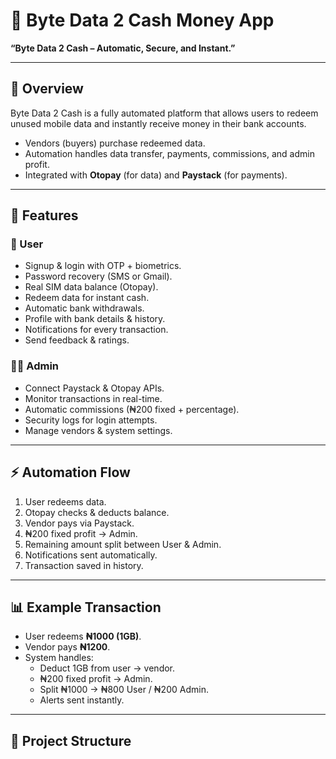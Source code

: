 # 📱 Byte Data 2 Cash Money App  

**“Byte Data 2 Cash – Automatic, Secure, and Instant.”**  

---

## 📝 Overview  
Byte Data 2 Cash is a fully automated platform that allows users to redeem unused mobile data and instantly receive money in their bank accounts.  

- Vendors (buyers) purchase redeemed data.  
- Automation handles data transfer, payments, commissions, and admin profit.  
- Integrated with **Otopay** (for data) and **Paystack** (for payments).  

---

## 🎯 Features  

### 👤 User  
- Signup & login with OTP + biometrics.  
- Password recovery (SMS or Gmail).  
- Real SIM data balance (Otopay).  
- Redeem data for instant cash.  
- Automatic bank withdrawals.  
- Profile with bank details & history.  
- Notifications for every transaction.  
- Send feedback & ratings.  

### 👨‍💻 Admin  
- Connect Paystack & Otopay APIs.  
- Monitor transactions in real-time.  
- Automatic commissions (₦200 fixed + percentage).  
- Security logs for login attempts.  
- Manage vendors & system settings.  

---

## ⚡ Automation Flow  
1. User redeems data.  
2. Otopay checks & deducts balance.  
3. Vendor pays via Paystack.  
4. ₦200 fixed profit → Admin.  
5. Remaining amount split between User & Admin.  
6. Notifications sent automatically.  
7. Transaction saved in history.  

---

## 📊 Example Transaction  
- User redeems **₦1000 (1GB)**.  
- Vendor pays **₦1200**.  
- System handles:  
  - Deduct 1GB from user → vendor.  
  - ₦200 fixed profit → Admin.  
  - Split ₦1000 → ₦800 User / ₦200 Admin.  
  - Alerts sent instantly.  

---

## 📂 Project Structure

